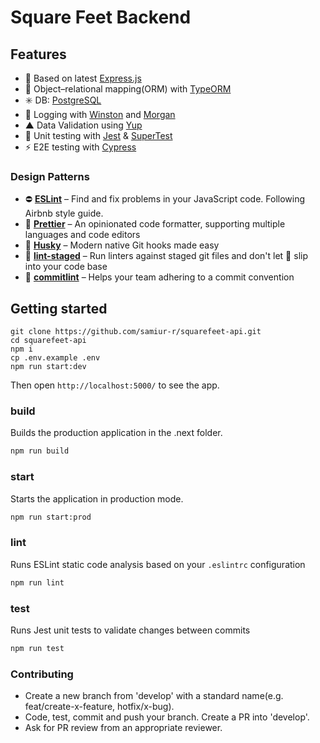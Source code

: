 # Square Feet Backend

## Features

- 🚀 Based on latest [Express.js](https://expressjs.com/)
- 💅 Object–relational mapping(ORM) with [TypeORM](https://typeorm.io/)
- ✳️ DB: [PostgreSQL](https://www.postgresql.org/)
- 🐻 Logging with [Winston](https://github.com/winstonjs/winston) and [Morgan](https://www.npmjs.com/package/morgan)
- ▲ Data Validation using [Yup](https://www.npmjs.com/package/yup)
- 🐐 Unit testing with [Jest](https://github.com/facebook/jest) & [SuperTest](https://www.npmjs.com/package/supertest)
- ⚡️ E2E testing with [Cypress](https://www.cypress.io/)

### Design Patterns

- ⛔ **[ESLint](https://eslint.org)** – Find and fix problems in your JavaScript code. Following Airbnb style guide.
- 🎀 **[Prettier](https://prettier.io)** – An opinionated code formatter, supporting multiple languages and code editors
- 🐺 **[Husky](https://github.com/typicode/husky)** – Modern native Git hooks made easy
- 💩 **[lint-staged](https://github.com/okonet/lint-staged)** – Run linters against staged git files and don't let 💩 slip into your code base
- 📓 **[commitlint](https://commitlint.js.org)** – Helps your team adhering to a commit convention

## Getting started

```
git clone https://github.com/samiur-r/squarefeet-api.git
cd squarefeet-api
npm i
cp .env.example .env
npm run start:dev
```

Then open `http://localhost:5000/` to see the app.

### build

Builds the production application in the .next folder.

```bash
npm run build
```

### start

Starts the application in production mode.

```bash
npm run start:prod
```

### lint

Runs ESLint static code analysis based on your `.eslintrc` configuration

```bash
npm run lint
```

### test

Runs Jest unit tests to validate changes between commits

```bash
npm run test
```

### Contributing

- Create a new branch from 'develop' with a standard name(e.g. feat/create-x-feature, hotfix/x-bug).
- Code, test, commit and push your branch. Create a PR into 'develop'.
- Ask for PR review from an appropriate reviewer.
